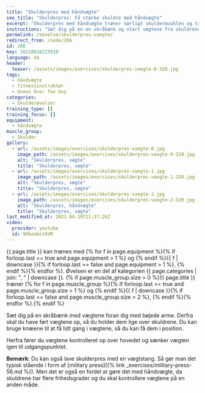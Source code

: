 ```yaml
---
title: "Skulderpres med håndvægte"
seo_title: "Skulderpres: Få stærke skuldre med håndvægte"
excerpt: "Skulderpres med håndvægte træner særligt skuldermusklen og triceps, men brystet er også involveret."
instructions: "Sæt dig på en en skråbænk og start vægtene fra skuldrene. Pres op over hovedet med albuerne under vægtene indtil du har strakte arme. Sænk kontrolleret til udgangspunktet igen."
permalink: /oevelse/skulderpres-vaegte/
redirect_from: /node/266
id: 266
key: 20210818223910
language: da
header:
  teaser: /assets/images/exercises/skulderpres-vaegte-0-320.jpg
tags:
  - håndvægte
  - fitnessinstruktør
  - Knees Over Toe Guy
categories:
  - Skulderøvelser
training_type: []
training_focus: []
equipment:
  - håndvægte
muscle_group:
  - Skulder
gallery:
  - url: /assets/images/exercises/skulderpres-vaegte-0.jpg
    image_path: /assets/images/exercises/skulderpres-vaegte-0-320.jpg
    alt: "Skulderpres, vægte"
    title: "Skulderpres, vægte"
  - url: /assets/images/exercises/skulderpres-vaegte-1.jpg
    image_path: /assets/images/exercises/skulderpres-vaegte-1-320.jpg
    alt: "Skulderpres, vægte"
    title: "Skulderpres, vægte"
  - url: /assets/images/exercises/skulderpres-vaegte-2.jpg
    image_path: /assets/images/exercises/skulderpres-vaegte-2-320.jpg
    alt: "Skulderpres, håndvægte"
    title: "Skulderpres, vægte"
last_modified_at: 2021-04-19T11:37:26Z
video:
  provider: youtube
  id: 9OkeabnJ4VM
---
```

{{ page.title }} kan trænes med {% for f in page.equipment %}{% if forloop.last == true and page.equipment > 1 %} og {% endif %}{{ f | downcase  }}{% if forloop.last == false and page.equipment > 1 %}, {% endif %}{% endfor %}. Øvelsen er en del af kategorien {{ page.categories | join: ", " | downcase }}. {% if page.muscle_group.size > 0 %}{{ page.title }} træner {% for f in page.muscle_group %}{% if forloop.last == true and page.muscle_group.size > 1 %} og {% endif %}{{ f | downcase }}{% if forloop.last == false and page.muscle_group.size > 2 %}, {% endif %}{% endfor %}.{% endif %}

Sæt dig på en skråbænk med vægtene foran dig med bøjede arme. Derfra skal du have ført vægtene op, så du holder dem lige over skuldrene. Du kan bruge knæene til at få lidt gang i vægtene, så du kan få dem i position.

Herfra fører du vægtene kontrolleret op over hovedet og sænker vægten igen til udgangspunktet.

**Bemærk**: Du kan også lave skulderpres med en vægtstang. Så gør man det typisk stående i form af [military press]({% link _exercises/military-press-56.md %}). Men det er også en fordel at gøre det med håndvægte, da skuldrene har flere frihedsgrader og du skal kontrollere vægtene på en anden måde.
